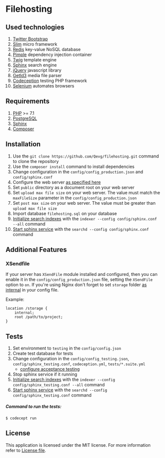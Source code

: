 # Filehosting

## Used technologies
1. [Twitter Bootstrap]
2. [Slim] micro framework
3. [Redis] key-value NoSQL database
4. [Pimple] dependency injection container
5. [Twig] template engine
6. [Sphinx] search engine
7. [jQuery] javascript library
8. [GetId3] media file parser
9. [Codeception] testing PHP framework
10. [Selenium] automates browsers

## Requirements
1. [PHP] >= 7.1
2. [PostgreSQL]
3. [Sphinx]
4. [Composer]

## Installation
1. Use the `git clone https://github.com/Qevg/filehosting.git` command to clone the repository
2. Use the `composer install` command to install dependencies
3. Change configuration in the `config/config_production.json` and `config/sphinx.conf`
4. Сonfigure the web server [as specified here]
5. Set `public` directory as a document root on your web server
6. Set `upload max file size` on your web server. The value must match the `maxFileSize` parameter in the `config/config_production.json`
7. Set `post max size` on your web server. The value must be greater than `upload max file size`
7. Import database `filehosting.sql` on your database
8. [Initialize search indexes] with the `indexer --config config/sphinx.conf --all` command
9. [Start sphinx service] with the `searchd --config config/sphinx.conf` command

## Additional Features
### XSendfile
If your server has `XSendFile` module installed and configured, then you can enable it in the `config/config_production.json` file, setting the `XSendFile` option to `on`. If you're using Nginx don't forget to set `storage` folder [as internal] in your config file.

Example:
```
location /storage {
    internal;
    root /path/to/project;
}
```

## Tests
1. Set environment to `testing` in the `config/config.json`
2. Create test database for tests
3. Change configuration in the `config/config_testing.json`, `config/sphinx_testing.conf`, `codeception.yml`, `tests/*.suite.yml`
    * [configure acceptance testing]
4. Stop sphinx service if it running
5. [Initialize search indexes] with the `indexer --config config/sphinx_testing.conf --all` command
6. [Start sphinx service] with the `searchd --config config/sphinx_testing.conf` command

##### Command to run the tests:
```
$ codecept run
```

## License
This application is licensed under the MIT license. For more information refer to [License file].

[Twitter Bootstrap]: <https://getbootstrap.com/>
[Slim]: <https://www.slimframework.com/>
[Redis]: <https://redis.io/>
[Pimple]: <https://pimple.symfony.com/>
[Twig]: <https://twig.symfony.com/>
[Sphinx]: <http://sphinxsearch.com/>
[jQuery]: <https://jquery.org/>
[GetId3]: <http://getid3.sourceforge.net/>
[Codeception]: <https://codeception.com/>
[Selenium]: <https://www.seleniumhq.org/>
[PHP]: <https://secure.php.net/>
[PostgreSQL]: <https://www.postgresql.org/>
[Composer]: <https://getcomposer.org/>
[as specified here]: <https://www.slimframework.com/docs/v3/start/web-servers.html>
[Initialize search indexes]: <http://sphinxsearch.com/docs/current/ref-indexer.html>
[Start sphinx service]: <http://sphinxsearch.com/docs/current/ref-searchd.html>
[as internal]: <https://nginx.org/en/docs/http/ngx_http_core_module.html#internal>
[configure acceptance testing]: <https://codeception.com/docs/03-AcceptanceTests#selenium-server>
[License file]: <https://github.com/Qevg/filehosting/blob/master/LICENSE>